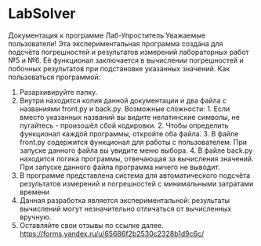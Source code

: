 # LabSolver
 
Документация к программе
Лаб-Упроститель
Уважаемые пользователи!
Эта экспериментальная программа создана для подсчёта
погрешностей и результатов измерений лабораторных работ №5 и №6.
Её функционал заключается в вычислении погрешностей и
побочных результатов при подстановке указанных значений.
Как пользоваться программой:
1. Разархивируйте папку.
2. Внутри находится копия данной документации и два файла с
названиями front.py и back.py.
Возможные сложности:
		1. Если вместо указанных названий вы видите нелатинские
	символы, не пугайтесь - произошёл сбой кодировки.
		2. Чтобы определить функционал каждой программы, откройте
	оба файла.
		3. В файле front.py содержится функционал для работы с
	пользователем. При запуске данного файла вы увидите меню
	выбора.
		4. В файле back.py находится логика программы, отвечающая
	за вычисления значений. При запуске данного файла
	программа ничего не выводит.
3. В программе представлена система для автоматического подсчёта
результатов измерений и погрешностей с минимальными затратами
времени
4. Данная разработка является экспериментальной: результаты
вычислений могут незначительно отличаться от вычисленных
вручную.
5. Оставляйте свои отзывы по ссылке далее.
https://forms.yandex.ru/u/65686f2b2530c2328b1d9c6c/